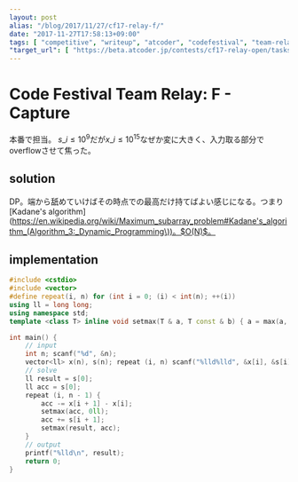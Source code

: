 ```yaml
---
layout: post
alias: "/blog/2017/11/27/cf17-relay-f/"
date: "2017-11-27T17:58:13+09:00"
tags: [ "competitive", "writeup", "atcoder", "codefestival", "team-relay", "dp", "kadane-algorithm" ]
"target_url": [ "https://beta.atcoder.jp/contests/cf17-relay-open/tasks/relay2_f" ]
---
```


# Code Festival Team Relay: F - Capture

本番で担当。
$s\_i \le 10^9$だが$x\_i \le 10^{15}$なぜか変に大きく、入力取る部分でoverflowさせて焦った。

## solution

DP。端から舐めていけばその時点での最高だけ持てばよい感じになる。つまり[Kadane's algorithm](https://en.wikipedia.org/wiki/Maximum_subarray_problem#Kadane's_algorithm_(Algorithm_3:_Dynamic_Programming\))。$O(N)$。

## implementation

``` c++
#include <cstdio>
#include <vector>
#define repeat(i, n) for (int i = 0; (i) < int(n); ++(i))
using ll = long long;
using namespace std;
template <class T> inline void setmax(T & a, T const & b) { a = max(a, b); }

int main() {
    // input
    int n; scanf("%d", &n);
    vector<ll> x(n), s(n); repeat (i, n) scanf("%lld%lld", &x[i], &s[i]);
    // solve
    ll result = s[0];
    ll acc = s[0];
    repeat (i, n - 1) {
        acc -= x[i + 1] - x[i];
        setmax(acc, 0ll);
        acc += s[i + 1];
        setmax(result, acc);
    }
    // output
    printf("%lld\n", result);
    return 0;
}
```
